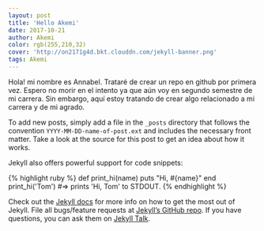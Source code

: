 ```yaml
---
layout: post
title: 'Hello Akemi'
date: 2017-10-21
author: Akemi
color: rgb(255,210,32)
cover: 'http://on2171g4d.bkt.clouddn.com/jekyll-banner.png'
tags: Akemi
---
```

Hola! mi nombre es Annabel. Trataré de crear un repo en github por primera vez. Espero no morir en el intento ya que aún voy en segundo semestre de mi carrera. Sin embargo, aquí estoy tratando de crear algo relacionado a mi carrera y de mi agrado.

To add new posts, simply add a file in the `_posts` directory that follows the convention `YYYY-MM-DD-name-of-post.ext` and includes the necessary front matter. Take a look at the source for this post to get an idea about how it works.

Jekyll also offers powerful support for code snippets:

{% highlight ruby %}
def print_hi(name)
  puts "Hi, #{name}"
end
print_hi('Tom')
#=> prints 'Hi, Tom' to STDOUT.
{% endhighlight %}

Check out the [Jekyll docs][jekyll-docs] for more info on how to get the most out of Jekyll. File all bugs/feature requests at [Jekyll’s GitHub repo][jekyll-gh]. If you have questions, you can ask them on [Jekyll Talk][jekyll-talk].

[jekyll-docs]: https://jekyllrb.com/docs/home
[jekyll-gh]:   https://github.com/jekyll/jekyll
[jekyll-talk]: https://talk.jekyllrb.com/
